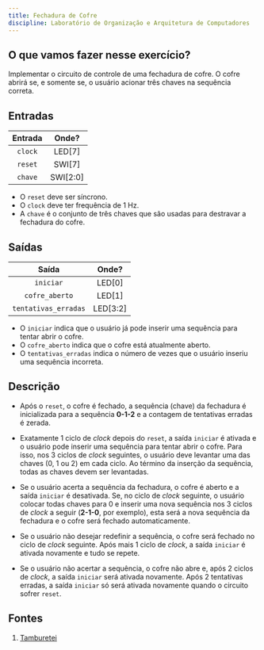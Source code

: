 ```yaml
---
title: Fechadura de Cofre
discipline: Laboratório de Organização e Arquitetura de Computadores
---
```


## O que vamos fazer nesse exercício?
Implementar o circuito de controle de uma fechadura de cofre. O cofre abrirá se, e somente se, o usuário acionar três chaves na sequência correta. 

##  Entradas

| Entrada | Onde? |
| :--: | :--: |
| `clock` | LED[7] |
| `reset` | SWI[7] |
| `chave` | SWI[2:0] |

- O `reset` deve ser síncrono.
- O `clock` deve ter frequência de 1 Hz.
- A `chave` é o conjunto de três chaves que são usadas para destravar a fechadura do cofre.

## Saídas

| Saída | Onde? |
| :--: | :--: |
| `iniciar` | LED[0] |
| `cofre_aberto` | LED[1] |
| `tentativas_erradas` | LED[3:2] |

- O `iniciar` indica que o usuário já pode inserir uma sequência para tentar abrir o cofre.
- O `cofre_aberto` indica que o cofre está atualmente aberto.
- O `tentativas_erradas` indica o número de vezes que o usuário inseriu uma sequência incorreta.

## Descrição

- Após o `reset`, o cofre é fechado, a sequência (chave) da fechadura é inicializada para a sequência **0-1-2** e a contagem de tentativas erradas é zerada.

- Exatamente 1 ciclo de *clock* depois do `reset`, a saída `iniciar` é ativada e o usuário pode inserir uma sequência para tentar abrir o cofre. Para isso, nos 3 ciclos de *clock* seguintes, o usuário deve levantar uma das chaves (0, 1 ou 2) em cada ciclo. Ao término da inserção da sequência, todas as chaves devem ser levantadas.

- Se o usuário acerta a sequência da fechadura, o cofre é aberto e a saída `iniciar` é desativada. Se, no ciclo de *clock* seguinte, o usuário colocar todas chaves para 0 e inserir uma nova sequência nos 3 ciclos de *clock* a seguir (**2-1-0**, por exemplo), esta será a nova sequência da fechadura e o cofre será fechado automaticamente.

- Se o usuário não desejar redefinir a sequência, o cofre será fechado no ciclo de *clock* seguinte. Após mais 1 ciclo de *clock*, a saída `iniciar` é ativada novamente e tudo se repete.

- Se o usuário não acertar a sequência, o cofre não abre e, após 2 ciclos de *clock*, a saída `iniciar` será ativada novamente. Após 2 tentativas erradas, a saída `iniciar` só será ativada novamente quando o circuito sofrer `reset`.

## Fontes

1. <a href= "https://github.com/OpenDevUFCG/Tamburetei" target="_blank"> Tamburetei </a>
